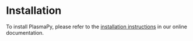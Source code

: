 # Installation

To install PlasmaPy, please refer to the [installation
instructions](http://docs.plasmapy.org/en/latest/install.html#plasmapy-code-of-conduct)
in our online documentation.
